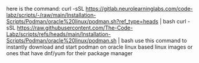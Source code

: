 here is the command: 
curl -sSL https://gitlab.neurolearninglabs.com/code-labz/scripts/-/raw/main/Installation-Scripts/Podman/oracle%20linux/podman.sh?ref_type=heads | bash
curl -sSL https://raw.githubusercontent.com/The-Code-Labz/scripts/refs/heads/main/Installation-Scripts/Podman/oracle%20linux/podman.sh | bash
use this command to instantly download and start podman on oracle linux based linux images or ones that have dnf/yum for their package manager 